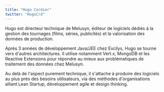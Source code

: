 ```yaml
---
title: "Hugo Cordier"
twitter: "HugoCrd"
---
```


Hugo est directeur technique de Melusyn, éditeur de logiciels dédiés à
la gestion des tournages (films, séries, publicités) et la valorisation
des données de production.

Après 3 années de développement Java/JEE chez Excilys, Hugo se tourne
vers d'autres architectures. Il utilise notamment Vert.x, MongoDB et les
Reactive Extensions pour répondre au mieux aux problématiques de
traitement des données chez Melusyn.

Au delà de l'aspect purement technique, il s'attache à produire des
logiciels au plus près des besoins utilisateurs, via des méthodes
d'organisations alliant Lean Startup, développement agile et design
thinking.
